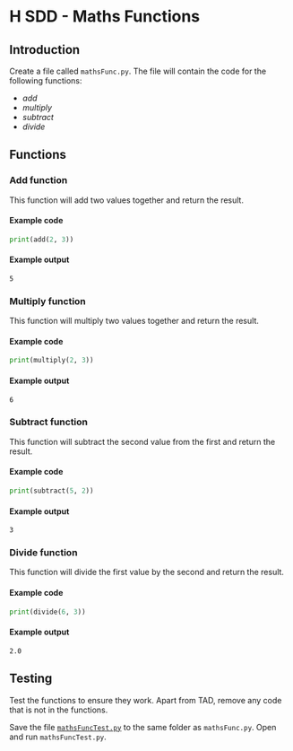 # H SDD - Maths Functions

## Introduction

Create a file called `mathsFunc.py`.  The file will contain the code for the following functions:

* _add_
* _multiply_
* _subtract_
* _divide_


## Functions

### Add function

This function will add two values together and return the result.

#### Example code

``` python
print(add(2, 3))
```

#### Example output

```
5
```

### Multiply function

This function will multiply two values together and return the result.

#### Example code

``` python
print(multiply(2, 3))
```

#### Example output

```
6
```


### Subtract function

This function will subtract the second value from the first and return the result.

#### Example code

``` python
print(subtract(5, 2))
```

#### Example output

```
3
```

### Divide function

This function will divide the first value by the second and return the result.

#### Example code

``` python
print(divide(6, 3))
```

#### Example output

```
2.0
```

## Testing

Test the functions to ensure they work.  Apart from TAD, remove any code that is not in the functions.

Save the file [`mathsFuncTest.py`](assets/mathsFuncTest.py) to the same folder as `mathsFunc.py`.  Open and run `mathsFuncTest.py`.
